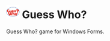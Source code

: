 # <img alt='Guess Who?' src='https://github.com/miguelromeral/GuessWho/blob/master/Images/logo1000.png' height="35" width="auto" /> Guess Who?

Guess Who? game for Windows Forms.